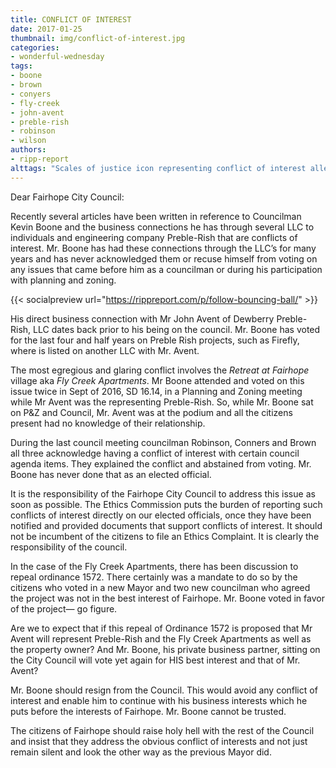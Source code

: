 ```yaml
---
title: CONFLICT OF INTEREST
date: 2017-01-25
thumbnail: img/conflict-of-interest.jpg
categories:
- wonderful-wednesday
tags:
- boone
- brown
- conyers
- fly-creek
- john-avent
- preble-rish
- robinson
- wilson
authors:
- ripp-report
alttags: "Scales of justice icon representing conflict of interest allegations against Fairhope Councilman Kevin Boone"
---
```

Dear Fairhope City Council:

Recently several articles have been written in reference to Councilman Kevin Boone and the business connections he has through several LLC to individuals and engineering company Preble-Rish that are conflicts of interest. Mr. Boone has had these connections through the LLC’s for many years and has never acknowledged them or recuse himself from voting on any issues that came before him as a councilman or during his participation with planning and zoning.

{{< socialpreview url="https://rippreport.com/p/follow-bouncing-ball/" >}}

His direct business connection with Mr John Avent of Dewberry Preble-Rish, LLC dates back prior to his being on the council. Mr. Boone has voted for the last four and half years on Preble Rish projects, such as Firefly, where is listed on another LLC with Mr. Avent.

The most egregious and glaring conflict involves the _Retreat at Fairhope_ village aka _Fly Creek Apartments_. Mr Boone attended and voted on this issue twice in Sept of 2016, SD 16.14, in a Planning and Zoning meeting while Mr Avent was the representing Preble-Rish. So, while Mr. Boone sat on P&Z and Council, Mr. Avent was at the podium and all the citizens present had no knowledge of their relationship.

During the last council meeting councilman Robinson, Conners and Brown all three acknowledge having a conflict of interest with certain council agenda items. They explained the conflict and abstained from voting. Mr. Boone has never done that as an elected official.

It is the responsibility of the Fairhope City Council to address this issue as soon as possible. The Ethics Commission puts the burden of reporting such conflicts of interest directly on our elected officials, once they have been notified and provided documents that support conflicts of interest. It should not be incumbent of the citizens to file an Ethics Complaint. It is clearly the responsibility of the council.

In the case of the Fly Creek Apartments, there has been discussion to repeal ordinance 1572. There certainly was a mandate to do so by the citizens who voted in a new Mayor and two new councilman who agreed the project was not in the best interest of Fairhope. Mr. Boone voted in favor of the project— go figure.

Are we to expect that if this repeal of Ordinance 1572 is proposed that Mr Avent will represent Preble-Rish and the Fly Creek Apartments as well as the property owner? And Mr. Boone, his private business partner, sitting on the City Council will vote yet again for HIS best interest and that of Mr. Avent?

Mr. Boone should resign from the Council. This would avoid any conflict of interest and enable him to continue with his business interests which he puts before the interests of Fairhope. Mr. Boone cannot be trusted.

The citizens of Fairhope should raise holy hell with the rest of the Council and insist that they address the obvious conflict of interests and not just remain silent and look the other way as the previous Mayor did.
